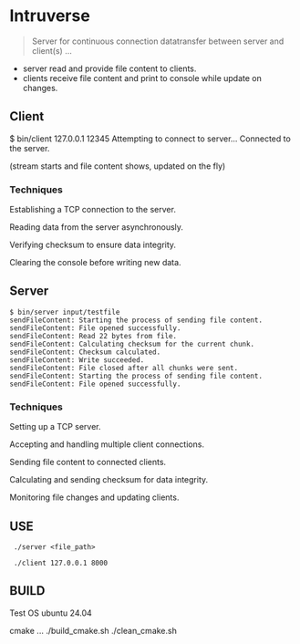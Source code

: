 # Intruverse 
> Server for continuous connection datatransfer between server and client(s) ... 

- server read and provide file content to clients.
- clients receive file content and print to console while update on changes.

 
## Client
 $ bin/client 127.0.0.1 12345
Attempting to connect to server...
Connected to the server.

(stream starts and file content shows, updated on the fly)

### Techniques

Establishing a TCP connection to the server.

Reading data from the server asynchronously.

Verifying checksum to ensure data integrity.

Clearing the console before writing new data.

## Server

```
$ bin/server input/testfile 
sendFileContent: Starting the process of sending file content.
sendFileContent: File opened successfully.
sendFileContent: Read 22 bytes from file.
sendFileContent: Calculating checksum for the current chunk.
sendFileContent: Checksum calculated.
sendFileContent: Write succeeded.
sendFileContent: File closed after all chunks were sent.
sendFileContent: Starting the process of sending file content.
sendFileContent: File opened successfully.
```

### Techniques

Setting up a TCP server.

Accepting and handling multiple client connections.
    
Sending file content to connected clients.

Calculating and sending checksum for data integrity.

Monitoring file changes and updating clients.

## USE

` ./server <file_path>`

` ./client 127.0.0.1 8000`

## BUILD

Test OS ubuntu 24.04

cmake ...
./build_cmake.sh
./clean_cmake.sh